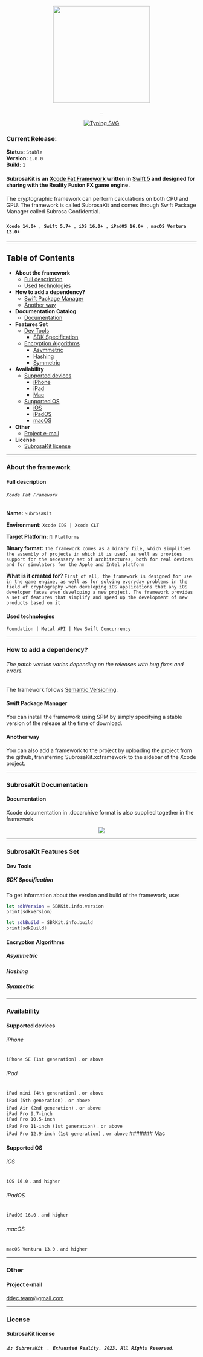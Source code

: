 <p align="center"> 
 <img src="Images/SubrosaKit/Logo.png" width="256" height="256">
</p>

<p align="center">
 <a title="Swift Language" href="https://github.com/apple/swift">
  <img alt="" src="https://img.shields.io/badge/swift-F54A2A?style=for-the-badge&logo=swift&logoColor=white">
 </a>
 <a title="Xcode IDE" href="https://apps.apple.com/ru/app/xcode/id497799835?l=en&mt=12">
  <img alt="" src="https://img.shields.io/badge/Xcode-007ACC?style=for-the-badge&logo=Xcode&logoColor=white">
 </a>
 <a title="iOS">
  <img alt="" src="https://img.shields.io/badge/iOS-000000?style=for-the-badge&logo=ios&logoColor=white">
 </a>
</p>

<p align="center">
 <a href="https://git.io/typing-svg"><img src="https://readme-typing-svg.demolab.com?font=Arial+Rounded+MT+Bold&size=30&duration=2000&pause=1000&color=F7104C&center=true&vCenter=true&multiline=true&width=320&lines=Subrosa+Confidential" alt="Typing SVG" />
 </a>
</p>

### Current Release:
**Status:** `Stable`  
**Version:** `1.0.0`  
**Build:** `1`

#### SubrosaKit is an [Xcode Fat Framework](#full-description) written in [Swift 5](https://github.com/apple/swift) and designed for sharing with the Reality Fusion FX game engine.
The cryptographic framework can perform calculations on both CPU and GPU.
The framework is called SubrosaKit and comes through Swift Package Manager called Subrosa Confidential.

#### `Xcode 14.0+` ﹒ `Swift 5.7+` ﹒ `iOS 16.0+` ﹒ `iPadOS 16.0+` ﹒ `macOS Ventura 13.0+` 

- - -

## Table of Contents

* **About the framework**
  * [Full description](#full-description)
  * [Used technologies](#used-technologies)
* **How to add a dependency?**
  * [Swift Package Manager](#swift-package-manager)
  * [Another way](#another-way)
* **Documentation Catalog**
  * [Documentation](#documentation)
* **Features Set**
  * [Dev Tools](#dev-tools)
    * [SDK Specification](#sdk-specification)
  * [Encryption Algorithms](#encryption-algorithms)
    * [Asymmetric](#asymmetric)
    * [Hashing](#hashing)
    * [Symmetric](symmetric)
* **Availability**
  * [Supported devices](#supported-devices)
    * [iPhone](#iphone)
    * [iPad](#ipad)
    * [Mac](#mac)
  * [Supported OS](#supported-os)
    * [iOS](#ios)
    * [iPadOS](#ipados)
    * [macOS](#macos)
* **Other**
  * [Project e-mail](#project-e-mail)
* **License**
  * [SubrosaKit license](#subrosakit-license)

- - -

### About the framework

#### Full description

###### `Xcode Fat Framework`

**Name:** `SubrosaKit`  

**Environment:**  `Xcode IDE | Xcode CLT`  

**Target Platform:**  `🍏 Platforms`  

**Binary format:** `The framework comes as a binary file, which simplifies the assembly of projects in which it is used, as well as provides support for the necessary set of architectures, both for real devices and for simulators for the Apple and Intel platform`  

**What is it created for?** `First of all, the framework is designed for use in the game engine, as well as for solving everyday problems in the field of cryptography when developing iOS applications that any iOS developer faces when developing a new project. The framework provides a set of features that simplify and speed up the development of new products based on it`

#### Used technologies

`Foundation | Metal API | New Swift Concurrency` 

- - -

### How to add a dependency?

###### *The patch version varies depending on the releases with bug fixes and errors.*

The framework follows [Semantic Versioning](https://semver.org).

#### Swift Package Manager

You can install the framework using SPM by simply specifying a stable version of the release at the time of download.

#### Another way

You can also add a framework to the project by uploading the project from the github, transferring SubrosaKit.xcframework to the sidebar of the Xcode project.

- - -

### SubrosaKit Documentation

#### Documentation

Xcode documentation in .docarchive format is also supplied together in the framework.

<p align="center"> 
 <img src="Images/Tests/PassingTests.png">
</p>

- - -

### SubrosaKit Features Set

#### Dev Tools

##### SDK Specification

To get information about the version and build of the framework, use:

```swift
let sdkVersion = SBRKit.info.version
print(sdkVersion)

let sdkBuild = SBRKit.info.build
print(sdkBuild)
```

#### Encryption Algorithms

##### Asymmetric

##### Hashing

##### Symmetric
    
- - -

### Availability

#### Supported devices
###### iPhone
`iPhone SE (1st generation)`﹒`or above`
###### iPad
`iPad mini (4th generation)`﹒`or above`  
`iPad (5th generation)`﹒`or above`  
`iPad Air (2nd generation)`﹒`or above`  
`iPad Pro 9.7-inch`  
`iPad Pro 10.5-inch`  
`iPad Pro 11-inch (1st generation)`﹒`or above`  
`iPad Pro 12.9-inch (1st generation)`﹒`or above`
####### Mac

#### Supported OS
###### iOS
`iOS 16.0`﹒`and higher`
###### iPadOS
`iPadOS 16.0`﹒`and higher`
###### macOS
`macOS Ventura 13.0`﹒`and higher`

- - -

### Other

#### Project e-mail
[ddec.team@gmail.com](mailto:ddec.team@gmail.com)

- - -

### License

#### SubrosaKit license

##### `⚠️: SubrosaKit ﹒ Exhausted Reality. 2023. All Rights Reserved.`
